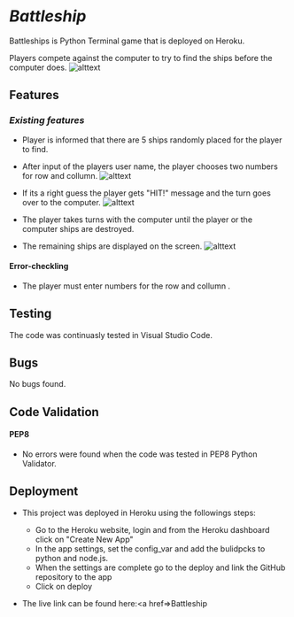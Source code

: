 # *Battleship*

Battleships is Python Terminal game that is deployed on Heroku. 

Players compete against the computer to try to find the ships before the computer does. 
![alttext]()


## **Features** ##

### *Existing features* ###
* Player is informed that there are 5 ships randomly placed for the player to find.
* After input of the players user name, the player chooses two numbers for row and collumn. 
![alttext]()

* If its a right guess the player gets "HIT!" message and the turn goes over to the computer.
![alttext]()

* The player takes turns with the computer until the player or the computer ships are destroyed.
* The remaining ships are displayed on the screen.
![alttext]()

#### Error-checkling ####
* The player must enter numbers for the row and collumn .

## **Testing** ##
The code was continuasly tested in Visual Studio Code.

## **Bugs** ##

No bugs found.

## **Code Validation** ##

#### PEP8

* No errors were found when the code was tested in PEP8 Python Validator.

## **Deployment** ##
* This project was deployed in Heroku using the followings steps:
    - Go to the Heroku website, login and from the Heroku dashboard click on "Create New App"
    - In the app settings, set the config_var and add the bulidpcks to python and node.js. 
    - When the settings are complete go to the deploy and link the GitHub repository to the app
    - Click on deploy


* The live link can be found here:<a href=>Battleship</a>